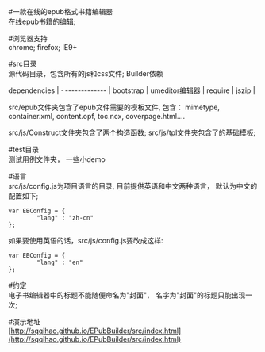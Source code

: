 #一款在线的epub格式书籍编辑器  
在线epub书籍的编辑;

#浏览器支持  
chrome; firefox; IE9+


#src目录  
源代码目录，包含所有的js和css文件;
Builder依赖

dependencies | ·
------------- |
bootstrap      |
umeditor编辑器 |
require       |
jszip         |


src/epub文件夹包含了epub文件需要的模板文件, 包含：
    mimetype,  container.xml,  content.opf,  toc.ncx,  coverpage.html....

src/js/Construct文件夹包含了两个构造函数;
src/js/tpl文件夹包含了的基础模板;

#test目录   
测试用例文件夹， 一些小demo

#语言  
src/js/config.js为项目语言的目录, 目前提供英语和中文两种语言， 默认为中文的配置如下;
```
var EBConfig = {
        "lang" : "zh-cn"
};
```
如果要使用英语的话，src/js/config.js要改成这样:
```
var EBConfig = {
        "lang" : "en"
};
```

#约定  
电子书编辑器中的标题不能随便命名为"封面"， 名字为"封面"的标题只能出现一次;

#演示地址  
[http://sqqihao.github.io/EPubBuilder/src/index.html](http://sqqihao.github.io/EPubBuilder/src/index.html)
